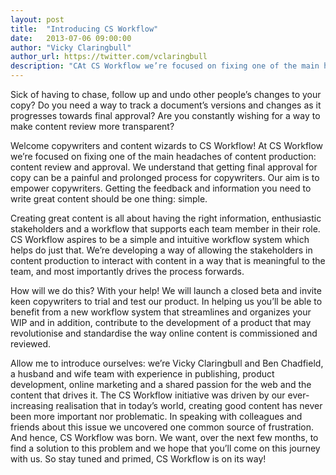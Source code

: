 ```yaml
---
layout: post
title:  "Introducing CS Workflow"
date:   2013-07-06 09:00:00
author: "Vicky Claringbull"
author_url: https://twitter.com/vclaringbull
description: "CAt CS Workflow we’re focused on fixing one of the main headaches of content production: content review and approval."
---
```


Sick of having to chase, follow up and undo other people’s changes to your copy? Do you need a way to track a document’s versions and changes as it progresses towards final approval? Are you constantly wishing for a way to make content review more transparent?

Welcome copywriters and content wizards to CS Workflow! At CS Workflow we’re focused on fixing one of the main headaches of content production: content review and approval. We understand that getting final approval for copy can be a painful and prolonged process for copywriters. Our aim is to empower copywriters. Getting the feedback and information you need to write great content should be one thing: simple.

Creating great content is all about having the right information, enthusiastic stakeholders and a workflow that supports each team member in their role. CS Workflow aspires to be a simple and intuitive workflow system which helps do just that. We’re developing a way of allowing the stakeholders in content production to interact with content in a way that is meaningful to the team, and most importantly drives the process forwards.

How will we do this? With your help! We will launch a closed beta and invite keen copywriters to trial and test our product. In helping us you’ll be able to benefit from a new workflow system that streamlines and organizes your WIP and in addition, contribute to the development of a product that may revolutionise and standardise the way online content is commissioned and reviewed.

Allow me to introduce ourselves: we’re Vicky Claringbull and Ben Chadfield, a husband and wife team with experience in publishing, product development, online marketing and a shared passion for the web and the content that drives it.  The CS Workflow initiative was driven by our ever-increasing realisation that in today’s world, creating good content has never been more important nor problematic.  In speaking with colleagues and friends about this issue we uncovered one common source of frustration. And hence, CS Workflow was born. We want, over the next few months, to find a solution to this problem and we hope that you’ll come on this journey with us. So stay tuned and primed, CS Workflow is on its way!